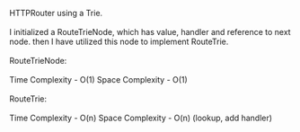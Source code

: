 HTTPRouter using a Trie.
<br><br>
I initialized a RouteTrieNode, which has value, handler and reference to next node. then I have utilized this node to implement RouteTrie.
<br><br>
RouteTrieNode:
<br><br>
Time Complexity - O(1) Space Complexity - O(1)
<br><br>
RouteTrie:
<br><br>
Time Complexity - O(n) Space Complexity - O(n) (lookup, add handler)<br>